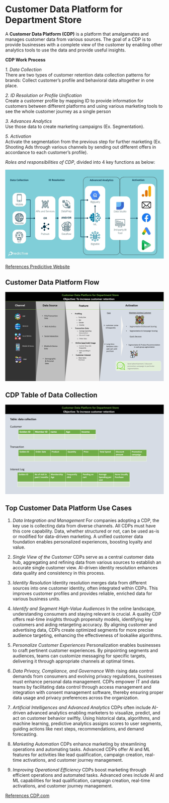 # Customer Data Platform for Department Store     
A **Customer Data Platform (CDP)** is a platform that amalgamates and manages customer data from various sources. The goal of a CDP is to provide businesses with a complete view of the customer by enabling other analytics tools to use the data and provide useful insights.     


**CDP Work Process**     

*1. Data Collection*     
There are two types of customer retention data collection patterns for brands: Collect customer’s profile and behavioral data altogether in one place.     

*2. ID Resolution or Profile Unification*     
Create a customer profile by mapping ID to provide information for customers between different platforms and using various marketing tools to see the whole customer journey as a single person     

*3. Advances Analytics*     
Use those data to create marketing campaigns (Ex. Segmentation).

*5. Activation*     
Activate the segmentation from the previous step for further marketing (Ex. Shooting Ads through various channels by sending out different offers in accordance to each customer’s profile).   

*Roles and responsibilities of CDP*, divided into 4 key functions as below:      

![CDP Flow](https://github.com/Pinnun/MADT8101-Seminar-in-Advanced-Analytic/blob/c8e0ff630862c44175f93cd3205cbbe128e52eed/1%20Customer%20Data%20Platform/Raw%20Data/CDP%20RR.png)     

[References Predicitive Website](https://www.salesforce.com/ap/resources/guides/getting-started-with-a-customer-data-platform/)     


## Customer Data Platform Flow
![CDP Flow](https://github.com/Pinnun/MADT8101-Seminar-in-Advanced-Analytic/blob/1a76e48cbf53ad34361745ac29dd77ece66f35b0/1%20Customer%20Data%20Platform/Raw%20Data/CDP%20Flow.png)

## CDP Table of Data Collection
![CDP Data Collection](https://github.com/Pinnun/MADT8101-Seminar-in-Advanced-Analytic/blob/8ff4ef508180fa808fd4fe1508e9a1aab965450c/1%20Customer%20Data%20Platform/Raw%20Data/CDP%20Table%20of%20Data%20Collection.png)

## Top Customer Data Platform Use Cases     
1.  *Data Integration and Management*
   For companies adopting a CDP, the key use is collecting data from diverse channels. All CDPs must have this core capability. Data, whether structured or not, can be used as-is or modified for data-driven marketing. A unified customer data foundation enables personalized experiences, boosting loyalty and value.

2.  *Single View of the Customer*
   CDPs serve as a central customer data hub, aggregating and refining data from various sources to establish an accurate single customer view. AI-driven identity resolution enhances data quality and consistency in this process.

3.  *Identity Resolution*
   Identity resolution merges data from different sources into one customer identity, often integrated within CDPs. This improves customer profiles and provides reliable, enriched data for various business units.

4.  *Identify and Segment High-Value Audiences*
   In the online landscape, understanding consumers and staying relevant is crucial. A quality CDP offers real-time insights through propensity models, identifying key customers and aiding retargeting accuracy. By aligning customer and advertising data, CDPs create optimized segments for more precise audience targeting, enhancing the effectiveness of lookalike algorithms.

5.  *Personalize Customer Experiences*
   Personalization enables businesses to craft pertinent customer experiences. By pinpointing segments and audiences, teams can customize messaging for specific targets, delivering it through appropriate channels at optimal times.

6.  *Data Privacy, Compliance, and Governance*
   With rising data control demands from consumers and evolving privacy regulations, businesses must enhance personal data management. CDPs empower IT and data teams by facilitating data control through access management and integration with consent management software, thereby ensuring proper data usage and privacy preferences across the organization.

7.  *Artificial Intelligences and Advanced Analytics*
   CDPs often include AI-driven advanced analytics enabling marketers to visualize, predict, and act on customer behavior swiftly. Using historical data, algorithms, and machine learning, predictive analytics assigns scores to user segments, guiding actions like next steps, recommendations, and demand forecasting.

8.  *Marketing Automation*
   CDPs enhance marketing by streamlining operations and automating tasks. Advanced CDPs offer AI and ML features for activities like lead qualification, campaign creation, real-time activations, and customer journey management.

10. *Improving Operational Efficiency*
   CDPs boost marketing through efficient operations and automated tasks. Advanced ones include AI and ML capabilities for lead qualification, campaign creation, real-time activations, and customer journey management.

[References CDP.com](https://cdp.com/articles/how-to-develop-cdp-use-cases/)
